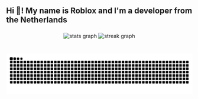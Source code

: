 <h2 align="left">Hi 👋! My name is Roblox and I'm a developer from the Netherlands</h2>

###

<div align="center">
  <img src="https://github-readme-stats.vercel.app/api?username=RobIux&hide_title=true&hide_rank=true&show_icons=true&include_all_commits=true&count_private=true&disable_animations=false&theme=dark&locale=en&hide_border=true" height="150" alt="stats graph"  />
  <img src="https://streak-stats.demolab.com?user=RobIux&locale=en&mode=daily&theme=dark&hide_border=true&border_radius=5" height="150" alt="streak graph"  />
</div>

###

<br clear="both">

<img src="https://raw.githubusercontent.com/RobIux/RobIux/output/snake.svg" alt="Snake animation" />

###

